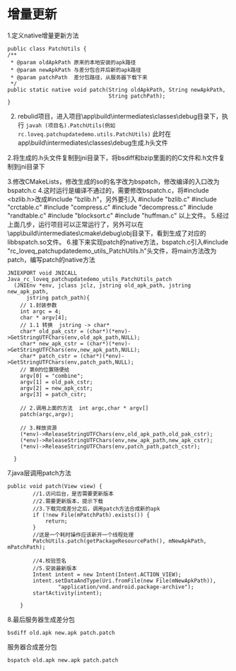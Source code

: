 # 增量更新

1.定义native增量更新方法

	public class PatchUtils {
    /**
     * @param oldApkPath 原来的本地安装的apk路径
     * @param newApkPath 与差分包合并后新的apk路径
     * @param patchPath  差分包路径，从服务器下载下来
     */
    public static native void patch(String oldApkPath, String newApkPath,
                                    String patchPath);
	}

2. rebulid项目，进入项目\app\build\intermediates\classes\debug目录下，执行
 `javah (项目名).PatchUtils(例如rc.loveq.patchupdatedemo.utils.PatchUtils)` 此时在app\build\intermediates\classes\debug生成.h头文件

2.将生成的.h头文件复制到jni目录下，将bsdiff和bzip里面的的C文件和.h文件复制到jni目录下

3.修改CMakeLists，修改生成的so的名字改为bspatch，修改编译的入口改为bspatch.c
4.这时运行是编译不通过的，需要修改bspatch.c，将#include <bzlib.h>改成#include "bzlib.h"，另外要引入
	#include "bzlib.c"
	#include "crctable.c"
	#include "compress.c"
	#include "decompress.c"
	#include "randtable.c"
	#include "blocksort.c"
	#include "huffman.c"
以上文件。
5.经过上面几步，运行项目可以正常运行了，另外可以在\app\build\intermediates\cmake\debug\obj目录下，看到生成了对应的libbspatch.so文件。
6.接下来实现patch的native方法，bspatch.c引入#include "rc_loveq_patchupdatedemo_utils_PatchUtils.h"头文件，将main方法改为patch，编写patch的native方法

	JNIEXPORT void JNICALL Java_rc_loveq_patchupdatedemo_utils_PatchUtils_patch
	  (JNIEnv *env, jclass jclz, jstring old_apk_path, jstring new_apk_path,
	      jstring patch_path){
	    // 1.封装参数
	  	int argc = 4;
	  	char * argv[4];
	  	// 1.1 转换  jstring -> char*
	  	char* old_pak_cstr = (char*)(*env)->GetStringUTFChars(env,old_apk_path,NULL);
	  	char* new_apk_cstr = (char*)(*env)->GetStringUTFChars(env,new_apk_path,NULL);
	  	char* patch_cstr = (char*)(*env)->GetStringUTFChars(env,patch_path,NULL);
	  	// 第0的位置随便给
	  	argv[0] = "combine";
	  	argv[1] = old_pak_cstr;
	  	argv[2] = new_apk_cstr;
	  	argv[3] = patch_cstr;
	
	  	// 2.调用上面的方法  int argc,char * argv[]
	  	patch(argc,argv);
	
	  	// 3.释放资源
	  	(*env)->ReleaseStringUTFChars(env,old_apk_path,old_pak_cstr);
	  	(*env)->ReleaseStringUTFChars(env,new_apk_path,new_apk_cstr);
	  	(*env)->ReleaseStringUTFChars(env,patch_path,patch_cstr);
	
	  }

7.java层调用patch方法

	public void patch(View view) {
	        //1.访问后台，是否需要更新版本
	        //2.需要更新版本，提示下载
	        //3.下载完成差分之后，调用patch方法合成新的apk
	        if (!new File(mPatchPath).exists()) {
	            return;
	        }
	        //这是一个耗时操作应该新开一个线程处理
	        PatchUtils.patch(getPackageResourcePath(), mNewApkPath, mPatchPath);
	
	        //4.校验签名
	        //5.安装最新版本
	        Intent intent = new Intent(Intent.ACTION_VIEW);
	        intent.setDataAndType(Uri.fromFile(new File(mNewApkPath)),
	                "application/vnd.android.package-archive");
	        startActivity(intent);
	
	    }

8.最后服务器生成差分包

	bsdiff old.apk new.apk patch.patch


服务器合成差分包
	
	bspatch old.apk new.apk patch.patch
	

	

	
